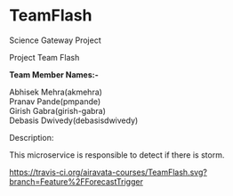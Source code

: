 # TeamFlash

Science Gateway Project

Project Team Flash

**Team Member Names:-**

Abhisek Mehra(akmehra)  
Pranav Pande(pmpande)  
Girish Gabra(girish-gabra)  
Debasis Dwivedy(debasisdwivedy)

Description:

This microservice is responsible to detect if there is storm.  

https://travis-ci.org/airavata-courses/TeamFlash.svg?branch=Feature%2FForecastTrigger
